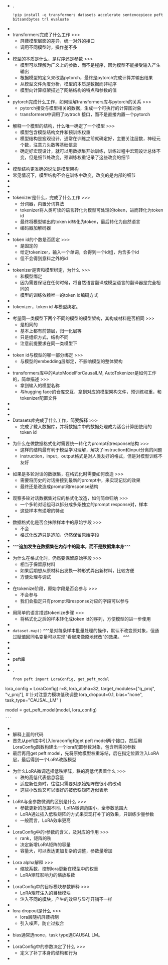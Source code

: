 - .
    ```
    !pip install -q transformers datasets accelerate sentencepiece peft bitsandbytes trl evaluate
    ```
- 
- transformers完成了什么工作 >>>
    - 屏蔽模型层面的差异，统一对外的接口
    - 调用不同模型时，操作差不多
- 
- 模型的本质是什么，是程序还是参数 >>>
    - 模型可以理解为广义上的参数，而不是程序，因为模型不能接受输入产生输出
    - 根据模型的定义来改造pytorch，最终是pytorch完成计算并输出结果
    - 从模型文件角度分析，模型的本质是数据而非程序
    - 模型向计算框架描述了网络结构的特点和参数的值
- 
- pytorch完成什么工作，如何理解transformers库与pytorch的关系 >>>
    - pytorch接受与模型相关的数据，生成一个可执行的计算图对象
    - transformers中调用了pytroch 接口，而不是直接内置一个pytorch
- 
- 解释一个模型的结构，什么唯一确定了一个模型 >>>
    - 模型包含模型结构文件和预训练权重
    - 模型结构是宏观设计，通常在训练之前就确定好，主要关注层数，神经元个数，注意力头数等基础信息
    - 确定好宏观设计，就可以用数据集开始训练，训练过程中宏观设计总体不变，但是细节处改变，预训练权重记录了这些改变的细节
- 
- 模型结构更准确的说法是模型架构
- 常见情况下，模型结构不会在训练中改变，改变的是内部的细节
- 
- 
- 
- tokenizer是什么，完成了什么工作 >>>
    - 分词器，内置分词算法
    - tokenizer将人类可读的语言转化为模型可处理的token，进而转化为token id
    - 最终将模型输出的token id转化为token，最后转化为自然语言
    - 编码器加解码器
- 
- token id的个数是否固定 >>>
    - 是固定的
    - 给定tokenizer，输入一个单词，会得到一个id组，内含多个id
    - 但不会得到意料之外的id
- 
- tokenizer是否和模型绑定，为什么 >>>
    - 和模型绑定
    - 因为需要保证在任何时候，将自然语言翻译成模型语言的翻译器是完全相同的
    - 模型的训练依赖唯一的token id编码方式
- 
- tokenizer，token id 与模型绑定。
- 
- 考量同一类模型下两个不同的模型的模型架构，其构成材料是否相同 >>>
    - 是相同的
    - 基本上都有前馈层，归一化层等
    - 只是组织方式，结构不同
    - 注意前提要求在同一类模型下
- 
- token id与模型的哪一部分绑定 >>>
    - 与模型的embedding层绑定，不影响模型的整体架构
- 
- transformers库中的AutoModelForCausalLM, AutoTokenizer是如何工作的，简单描述 >>>
    - 拿到输入的模型名称
    - 与hugging face的仓库交互，拿到对应的模型架构文件，预训练权重，和tokenizer配置文件
- 
- 
- 
- Datasets库完成了什么工作，简要解释 >>>
    - 完成了载入数据库，并将数据库中的数据处理成为适合计算图使用的token id
- 
- 为什么在做数据格式化时需要统一转化为prompt和response结构 >>>
    - 这样的结构最有利于模型学习理解，解决了instruction和input分离的问题
    - instruction，input，output格式是对人类友好的格式，但是对模型训练不友好
- 
- 如果是多轮对话的数据集，在格式化时需要如何改造 >>>
    - 需要将历史的对话拼接到最新的prompt中，来实现记忆的效果
    - 最终还是改造成prompt和response结构
- 
- 观察多轮对话数据集对应的格式化改造，如何简单归纳 >>>
    - 一个多轮对话组可以拆分成多条独立的prompt response对，样本
    - 这些样本有递增的特点
- 
- 数据格式化是否会抹除样本中的原始字段 >>>
    - 不会
    - 格式化改造只是追加，仍然保留原始字段
- 
- ^^^**追加发生在数据集在内存中的副本，而不是数据集本身**^^^ 
- 
- 为什么在格式化时，仍然要保留原始字段 >>>
    - 相当于保留原材料
    - 如果后期想从原材料出发换一种形式弄出新材料，比较方便
    - 方便处理与调试
- 
- 在tokenize阶段，原始字段是否会参与 >>>
    - 不会参与
    - 我们会指定只有prompt和response对应的字段可以参与
- 
- 用简单的语言描述tokenize步骤 >>>
    - 将格式化之后的样本转化成token id的序列，方便模型的进一步使用
- 
- `dataset.map()` ^^^是对每条样本批量处理的操作，默认不改变原对象，但通过赋值回同名变量可以实现“看起来像原地修改”的效果。  ^^^ 
- 
- 
- 
- peft库
- 
- .
    ```
    from peft import LoraConfig, get_peft_model

lora_config = LoraConfig(
    r=8, lora_alpha=32, target_modules=["q_proj", "v_proj"], # 针对注意力模块低秩调整
    lora_dropout=0.1, bias="none", task_type="CAUSAL_LM"
)

model = get_peft_model(model, lora_config)

    ```
- 
- 解释上面的代码
- 首先从peft库中引入loraconfig和get peft model两个接口，然后用LoraConfig函数构建出一个lora配置参数对象，包含所需的参数
- 最后再用get peft model，先将原始模型权重冻结，后在指定位置注入LoRA层，最后得到一个LoRA改版模型
- 
- 为什么LoRA微调选择低秩矩阵，秩的高低代表着什么 >>>
    - 秩的高低代表信息容量
    - 适应新任务时，往往只需要对原始矩阵做很小的改动
    - 这些小改动又可以很好的被低秩矩阵近似表示
- 
- LoRA与全参数微调的区别是什么 >>>
    - 参数更新的范围不同，LoRA微调范围小，全参数范围大
    - LoRA通过插入低秩矩阵的方式来实现打补丁的效果，只训练少量参数
    - 一般而言，LoRA效率更高
- 
- LoraConfig中的r参数的含义，及对应的作用 >>>
    - rank，矩阵的秩
    - 决定新增LoRA矩阵的容量
    - 容量大，可以表达更加复杂的调整，参数量增加
- 
- Lora alpha解释 >>>
    - 缩放系数，控制lora更新在模型中的权重
    - LoRA矩阵影响力的缩放系数
- 
- LoraConfig中的目标模块参数解释 >>>
    - LoRA矩阵注入的目标模块
    - 注入不同的模块，产生的效果与显存开销不一样
- 
- lora dropout是什么 >>>
    - lora层随机屏蔽机制
    - 引入噪声，防止过拟合
- 
- bias通常选none，task type选CAUSAL LM。
- 
- LoraConfig中的参数决定了什么 >>>
    - 定义了补丁本身的结构和行为
- 
